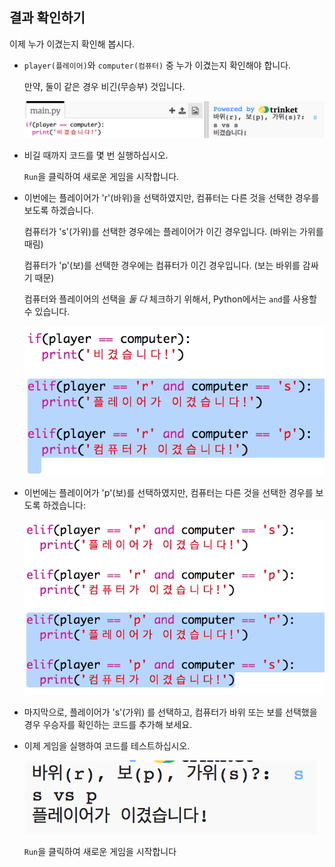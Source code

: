 ## 결과 확인하기

이제 누가 이겼는지 확인해 봅시다.

+ `player(플레이어)`와 `computer(컴퓨터)` 중 누가 이겼는지 확인해야 합니다.
    
    만약, 둘이 같은 경우 비긴(무승부) 것입니다.
    
    ![스크린샷](images/rps-draw.png)

+ 비길 때까지 코드를 몇 번 실행하십시오.
    
    `Run`을 클릭하여 새로운 게임을 시작합니다.

+ 이번에는 플레이어가 'r'(바위)을 선택하였지만, 컴퓨터는 다른 것을 선택한 경우를 보도록 하겠습니다.
    
    컴퓨터가 's'(가위)를 선택한 경우에는 플레이어가 이긴 경우입니다. (바위는 가위를 때림)
    
    컴퓨터가 'p'(보)를 선택한 경우에는 컴퓨터가 이긴 경우입니다. (보는 바위를 감싸기 때문)
    
    컴퓨터와 플레이어의 선택을 *둘 다* 체크하기 위해서, Python에서는 `and`를 사용할 수 있습니다.
    
    ![스크린샷](images/rps-player-rock.png)

+ 이번에는 플레이어가 'p'(보)를 선택하였지만, 컴퓨터는 다른 것을 선택한 경우를 보도록 하겠습니다:

    ![스크린샷](images/rps-player-paper.png)

+ 마지막으로, 플레이어가 's'(가위) 를 선택하고, 컴퓨터가 바위 또는 보를 선택했을 경우 우승자를 확인하는 코드를 추가해 보세요.

* 이제 게임을 실행하여 코드를 테스트하십시오.

    ![스크린샷](images/rps-play.png)

    `Run`을 클릭하여 새로운 게임을 시작합니다